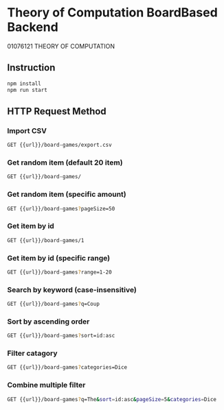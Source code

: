 # Theory of Computation BoardBased Backend
01076121 THEORY OF COMPUTATION

## Instruction
```bash
npm install
npm run start
```

## HTTP Request Method

### Import CSV
```bash
GET {{url}}/board-games/export.csv
```

### Get random item (default 20 item)
```bash
GET {{url}}/board-games/
```

### Get random item (specific amount)
```bash
GET {{url}}/board-games?pageSize=50
```

### Get item by id
```bash
GET {{url}}/board-games/1
```

### Get item by id (specific range)
```bash
GET {{url}}/board-games?range=1-20
```

### Search by keyword (case-insensitive)
```bash
GET {{url}}/board-games?q=Coup
```

### Sort by ascending order
```bash
GET {{url}}/board-games?sort=id:asc
```

### Filter catagory
```bash
GET {{url}}/board-games?categories=Dice
```

### Combine multiple filter
```bash
GET {{url}}/board-games?q=The&sort=id:asc&pageSize=5&categories=Dice
```








